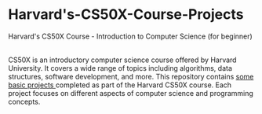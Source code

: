 # Harvard's-CS50X-Course-Projects
Harvard's CS50X Course - Introduction to Computer Science (for beginner) <br> <br>
 
CS50X is an introductory computer science course offered by Harvard University. It covers a wide range of topics including algorithms, data structures, software development, and more. This repository contains <u> some basic projects </u> completed as part of the Harvard CS50X course. Each project focuses on different aspects of computer science and programming concepts. 
